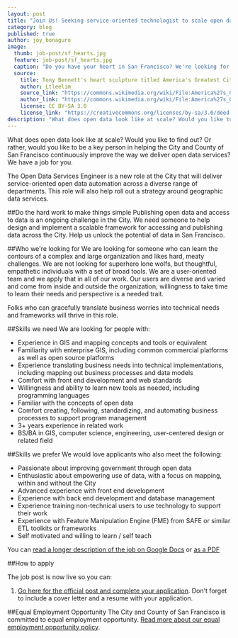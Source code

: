 ```yaml
---
layout: post
title: "Join Us! Seeking service-oriented technologist to scale open data"
category: blog
published: true
author: joy_bonaguro
image:
  thumb: job-post/sf_hearts.jpg
  feature: job-post/sf_hearts.jpg
  caption: "Do you have your heart in San Francisco? We're looking for someone who can bring a lot of heart to a big job."
  source:
    title: Tony Bennett's heart sculpture titled America's Greatest City By The Bay
    author: Ltleelim
    source_link: "https://commons.wikimedia.org/wiki/File:America%27s_Greatest_City_By_The_Bay_at_Union_Square,_San_Francisco,_CA.jpg"
    author_link: "https://commons.wikimedia.org/wiki/File:America%27s_Greatest_City_By_The_Bay_at_Union_Square,_San_Francisco,_CA.jpg"
    license: CC BY-SA 3.0
    license_link: "https://creativecommons.org/licenses/by-sa/3.0/deed.en"
description: "What does open data look like at scale? Would you like to find out? Or rather, would you like to be a key person in helping the City and County of San Francisco continuously improve the way in which we deliver open data services for all of the various users of open data? We have a job for you."
---
```

What does open data look like at scale? Would you like to find out? Or rather, would you like to be a key person in helping the City and County of San Francisco continuously improve the way we deliver open data services? We have a job for you.

The Open Data Services Engineer is a new role at the City that will deliver service-oriented open data automation across a diverse range of departments. This role will also help roll out a strategy around geographic data services.

##Do the hard work to make things simple
Publishing open data and access to data is an ongoing challenge in the City. We need someone to help design and implement a scalable framework for accessing and publishing data across the City. Help us unlock the potential of data in San Francisco.

##Who we're looking for
We are looking for someone who can learn the contours of a complex and large organization and likes hard, meaty challenges. We are not looking for superhero lone wolfs, but thoughtful, empathetic individuals with a set of broad tools. We are a user-oriented team and we apply that in all of our work. Our users are diverse and varied and come from inside and outside the organization; willingness to take time to learn their needs and perspective is a needed trait.

Folks who can gracefully translate business worries into technical needs and frameworks will thrive in this role.

##Skills we need
We are looking for people with:

 - Experience in GIS and mapping concepts and tools or equivalent
 - Familiarity with enterprise GIS, including common commercial platforms as well as open source platforms
 - Experience translating business needs into technical implementations, including mapping out business processes and data models
 - Comfort with front end development and web standards
 - Willingness and ability to learn new tools as needed, including programming languages
 - Familiar with the concepts of open data
 - Comfort creating, following, standardizing, and automating business processes to support program management
 - 3+ years experience in related work
 - BS/BA in GIS, computer science, engineering, user-centered design or related field

##Skills we prefer
We would love applicants who also meet the following:

 - Passionate about improving government through open data
 - Enthusiastic about empowering use of data, with a focus on mapping, within and without the City
 - Advanced experience with front end development
 - Experience with back end development and database management
 - Experience training non-technical users to use technology to support their work
 - Experience with Feature Manipulation Engine (FME) from SAFE or similar ETL toolkits or frameworks
 - Self motivated and willing to learn / self teach

You can [read a longer description of the job on Google Docs](https://docs.google.com/document/d/1Z2dxCeDVedmH3Z5Cvs_x-z1cygePjJoI8saPKjJUS9Q/edit?usp=sharing) or [as a PDF](https://docs.google.com/document/d/1Z2dxCeDVedmH3Z5Cvs_x-z1cygePjJoI8saPKjJUS9Q/export?format=pdf)

##How to apply

The job post is now live so you can:

 1. [Go here for the official post and complete your application](http://www.jobaps.com/SF/sup/bulpreview.asp?R1=PEX&R2=1043&R3=066002). Don't forget to include a cover letter and a resume with your application.

##Equal Employment Opportunity
The City and County of San Francisco is committed to equal employment opportunity. [Read more about our equal employment opportunity policy](http://www.sfdhr.org/index.aspx?page=33).